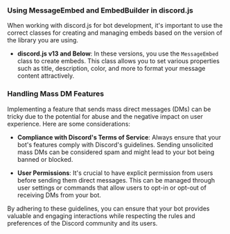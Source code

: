 ### Using MessageEmbed and EmbedBuilder in discord.js

When working with discord.js for bot development, it's important to use the correct classes for creating and managing embeds based on the version of the library you are using.

- **discord.js v13 and Below**: In these versions, you use the `MessageEmbed` class to create embeds. This class allows you to set various properties such as title, description, color, and more to format your message content attractively.
  
### Handling Mass DM Features

Implementing a feature that sends mass direct messages (DMs) can be tricky due to the potential for abuse and the negative impact on user experience. Here are some considerations:

- **Compliance with Discord's Terms of Service**: Always ensure that your bot's features comply with Discord's guidelines. Sending unsolicited mass DMs can be considered spam and might lead to your bot being banned or blocked.
  
- **User Permissions**: It's crucial to have explicit permission from users before sending them direct messages. This can be managed through user settings or commands that allow users to opt-in or opt-out of receiving DMs from your bot.

By adhering to these guidelines, you can ensure that your bot provides valuable and engaging interactions while respecting the rules and preferences of the Discord community and its users.
